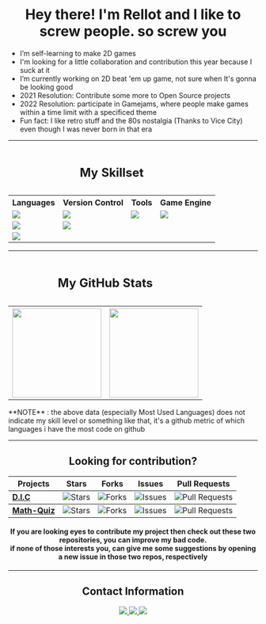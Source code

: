 <h1 align="center">Hey there! I'm Rellot and I like to screw people. so screw you</h2>

- I’m self-learning to make 2D games
- I'm looking for a little collaboration and contribution this year because I suck at it
- I’m currently working on 2D beat 'em up game, not sure when It's gonna be looking good
- 2021 Resolution: Contribute some more to Open Source projects
- 2022 Resolution: participate in Gamejams, where people make games within a time limit with a specificed theme
- Fun fact: I like retro stuff and the 80s nostalgia (Thanks to Vice City) even though I was never born in that era

---

<table style="width:100%" align="center">
  <caption><h2 align="center">My Skillset</caption>
    
  <tr>
    <th>Languages</th>
    <th>Version Control</th>
    <th>Tools</th>
    <th>Game Engine</th>
  </tr>
    
  <tr>
    <td><img src="https://img.shields.io/badge/C-00599C?style=for-the-badge&logo=c&logoColor=white" /></td>
    <td><img src="https://img.shields.io/badge/Git-F05032?style=for-the-badge&logo=git&logoColor=white" /></td>
    <td><img src="https://img.shields.io/badge/Visual_Studio-5C2D91?style=for-the-badge&logo=visual%20studio&logoColor=white" /></td>
    <td><img src="https://img.shields.io/badge/Unity-100000?style=for-the-badge&logo=unity&logoColor=white" /></td>
  </tr>
    
  <tr>
    <td><img src="https://img.shields.io/badge/C%2B%2B-00599C?style=for-the-badge&logo=c%2B%2B&logoColor=white" /></td>
    <td><img src="https://img.shields.io/badge/GitHub-100000?style=for-the-badge&logo=github&logoColor=white" /></td>
  </tr>
    
  <tr>
    <td><img src="https://img.shields.io/badge/C%23-239120?style=for-the-badge&logo=c-sharp&logoColor=white" /></td>
  </tr>
    
</table>

---
  
<div align="center">

<table style="width:100%;">
	<caption><h2>My GitHub Stats</h2></caption>
  <tr>
  	<th style="border: none;"><img height="180em" src="https://github-readme-stats.vercel.app/api?username=Rellotscrewdriver&count_private=true&theme=synthwave&show_icons=true&custom_title=Rellot's Github Stats"/></th>
    <th style="border: none;"><img height="180em" src="https://github-readme-stats.vercel.app/api/top-langs/?username=Rellotscrewdriver&layout=compact&theme=synthwave" /></th>
  </tr>
</table>

  <p align="left">**NOTE** : the above data (especially Most Used Languages) does not indicate my skill level or something like that, it's a github metric of which languages i have the most code on github</p>
   
</div>

---
  
<div class="Look for contribution" align="center">
  <h2>Looking for contribution?</h2>
  
<table style="width:100%">
<thead>
      <tr>
        <th><b>Projects</b></th>
        <th><b>Stars</b></th>
        <th><b>Forks</b></th>
        <th><b>Issues</b></th>
        <th><b>Pull Requests</b></th>
      </tr>
</thead>
  
<tbody>
      <tr>
	      <td><a href="https://github.com/Rellotscrewdriver/Digital-Measurement-Calculator"><b>D.I.C</b></a></td>
        <td><img alt="Stars" src="https://img.shields.io/github/stars/Rellotscrewdriver/Digital-Measurement-Calculator?style=flat-square&labelColor=343b41"/></td>
        <td><img alt="Forks" src="https://img.shields.io/github/forks/Rellotscrewdriver/Digital-Measurement-Calculator?style=flat-square&labelColor=343b41"/></td>
        <td><img alt="Issues" src="https://img.shields.io/github/issues/Rellotscrewdriver/Digital-Measurement-Calculator?style=flat-square"/></td>
        <td><img alt="Pull Requests" src="https://img.shields.io/github/issues-pr/Rellotscrewdriver/Digital-Measurement-Calculator?style=flat-square"/></td>
      </tr>
</tbody>
  
<tbody>  
      <tr>   
        <td><a href="https://github.com/Rellotscrewdriver/Math-Loop-Quiz-Program"><b>Math-Quiz</b></a></td>
          <td><img alt="Stars" src="https://img.shields.io/github/stars/Rellotscrewdriver/Math-Loop-Quiz-Program?style=flat-square&labelColor=343b41"/></td>
          <td><img alt="Forks" src="https://img.shields.io/github/forks/Rellotscrewdriver/Math-Loop-Quiz-Program?style=flat-square&labelColor=343b41"/></td>
          <td><img alt="Issues" src="https://img.shields.io/github/issues/Rellotscrewdriver/Math-Loop-Quiz-Program?style=flat-square"/></td>
          <td><img alt="Pull Requests" src="https://img.shields.io/github/issues-pr/Rellotscrewdriver/Math-Loop-Quiz-Program?style=flat-square" /></td>
      </tr>
</tbody>
  
</table>
  
<h4>If you are looking eyes to contribute my project then check out these two repositories, you can improve my bad code. <br /> if none of those interests you, can give me some suggestions by opening a new issue in those two repos, respectively </h4>
</div>
  
---
  
<div align = "center">
  <h2>Contact Information</h2>
  
  <a href= "https://discord.com/users/481829350749110293">
    <img src= "https://img.shields.io/badge/Discord-7289DA?style=for-the-badge&logo=discord&logoColor=white"/>
  </a>
  
  <a href= "https://stackoverflow.com/users/13572188/rellots-screwdriver">
    <img src= "https://img.shields.io/badge/Stack_Overflow-FE7A16?style=for-the-badge&logo=stack-overflow&logoColor=white"/>
  </a>
  
  <a href="https://rellotscrewdriver.itch.io">                                           
    <img src="https://img.shields.io/badge/Itch.io-FA5C5C?style=for-the-badge&logo=itchdotio&logoColor=white" />
  </a>
  
</div>
